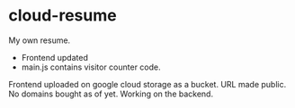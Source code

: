 # cloud-resume
My own resume.

- Frontend updated
- main.js contains visitor counter code. 

Frontend uploaded on google cloud storage as a bucket. URL made public. No domains bought as of yet. Working on the backend. 